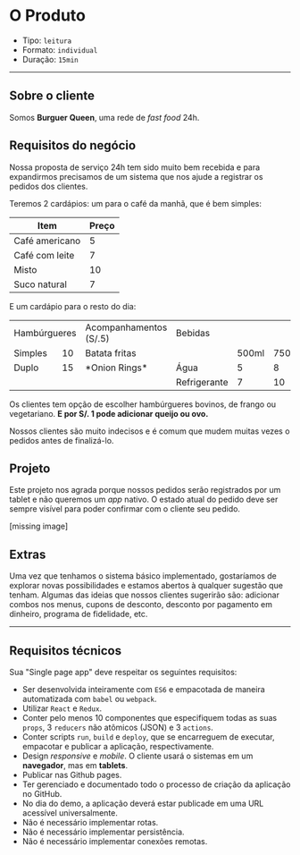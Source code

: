 # O Produto

* Tipo: `leitura`
* Formato: `individual`
* Duração: `15min`

***

## Sobre o cliente

Somos **Burguer Queen**, uma rede de *fast food* 24h.

## Requisitos do negócio

Nossa proposta de serviço 24h tem sido muito bem recebida e para expandirmos precisamos de um sistema que nos ajude a registrar os pedidos dos clientes.

Teremos 2 cardápios: um para o café da manhã, que é bem simples:

| Item                      |Preço |
|---------------------------|------|
| Café americano            |    5 |
| Café com leite            |    7 |
| Misto                     |   10 |
| Suco natural              |    7 |

E um cardápio para o resto do dia:

<table width="100%">
  <tbody>
    <tr>
      <td colspan="2" rowspan="1">Hambúrgueres</td>
      <td>Acompanhamentos (S/.5)</td>
      <td colspan="3" rowspan="1">Bebidas</td>
    </tr>
    <tr>
      <td>Simples</td>
      <td>10</td>
      <td>Batata fritas</td>
      <td></td>
      <td>500ml</td>
      <td>750ml</td>
    </tr>
    <tr>
      <td>Duplo</td>
      <td>15</td>
      <td>*Onion Rings*</td>
      <td>Água</td>
      <td>5</td>
      <td>8</td>
    </tr>
    <tr>
      <td></td>
      <td></td>
      <td></td>
      <td>Refrigerante</td>
      <td>7</td>
      <td>10</td>
    </tr>
  </tbody>
</table>

Os clientes tem opção de escolher hambúrgueres bovinos, de frango ou vegetariano.
**E por S/. 1 pode adicionar queijo ou ovo.**

Nossos clientes são muito indecisos e é comum que mudem muitas vezes o pedidos antes de finalizá-lo.

## Projeto

Este projeto nos agrada porque nossos pedidos serão registrados por um tablet e não queremos um *app* nativo. O estado atual do pedido deve ser sempre visível para poder confirmar com o cliente seu pedido.

[missing image]

## Extras

Uma vez que tenhamos o sistema básico implementado, gostaríamos de explorar novas possibilidades e estamos abertos à qualquer sugestão que tenham. Algumas das ideias que nossos clientes sugerirão são: adicionar combos nos menus, cupons de desconto, desconto por pagamento em dinheiro, programa de fidelidade, etc.

***

## Requisitos técnicos

Sua "Single page app" deve respeitar os seguintes requisitos:

* Ser desenvolvida inteiramente com `ES6` e empacotada de maneira automatizada com `babel` ou `webpack`.
* Utilizar `React` e `Redux`.
* Conter pelo menos 10 componentes que especifiquem todas as suas `props`, 3 `reducers` não atômicos (JSON) e 3 `actions`.
* Conter scripts `run`, `build` e `deploy`, que se encarreguem de executar, empacotar e publicar a aplicação, respectivamente.
* Design *responsive* e *mobile*. O cliente usará o sistemas em um **navegador**, mas em **tablets**.
* Publicar nas Github pages.
* Ter gerenciado e documentado todo o processo de criação da aplicação no GitHub.
* No dia do demo, a aplicação deverá estar publicade em uma URL acessível universalmente.
* Não é necessário implementar rotas.
* Não é necessário implementar persistência.
* Não é necessário implementar conexões remotas.